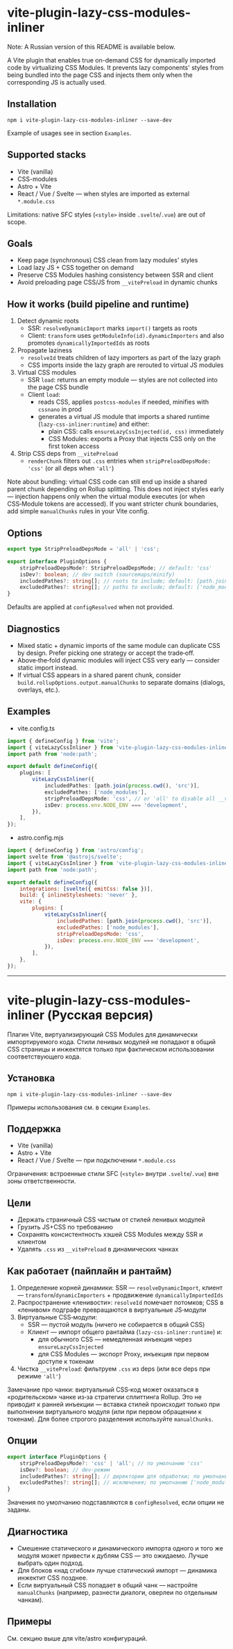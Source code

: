 # vite-plugin-lazy-css-modules-inliner

Note: A Russian version of this README is available below.

A Vite plugin that enables true on-demand CSS for dynamically imported code by virtualizing CSS Modules. It prevents lazy components' styles from being bundled into the page CSS and injects them only when the corresponding JS is actually used.

## Installation

`npm i vite-plugin-lazy-css-modules-inliner --save-dev`

Example of usages see in section `Examples`.

## Supported stacks

- Vite (vanilla)
- CSS-modules
- Astro + Vite
- React / Vue / Svelte — when styles are imported as external `*.module.css`

Limitations: native SFC styles (`<style>` inside `.svelte`/`.vue`) are out of scope.

## Goals

- Keep page (synchronous) CSS clean from lazy modules' styles
- Load lazy JS + CSS together on demand
- Preserve CSS Modules hashing consistency between SSR and client
- Avoid preloading page CSS/JS from `__vitePreload` in dynamic chunks

## How it works (build pipeline and runtime)

1. Detect dynamic roots
    - SSR: `resolveDynamicImport` marks `import()` targets as roots
    - Client: `transform` uses `getModuleInfo(id).dynamicImporters` and also promotes `dynamicallyImportedIds` as roots
2. Propagate laziness
    - `resolveId` treats children of lazy importers as part of the lazy graph
    - CSS imports inside the lazy graph are rerouted to virtual JS modules
3. Virtual CSS modules
    - SSR `load`: returns an empty module — styles are not collected into the page CSS bundle
    - Client `load`:
        - reads CSS, applies `postcss-modules` if needed, minifies with `cssnano` in prod
        - generates a virtual JS module that imports a shared runtime (`lazy-css-inliner:runtime`)
          and either:
            - plain CSS: calls `ensureLazyCssInjected(id, css)` immediately
            - CSS Modules: exports a Proxy that injects CSS only on the first token access
4. Strip CSS deps from `__vitePreload`
    - `renderChunk` filters out `.css` entries when `stripPreloadDepsMode: 'css'` (or all deps when `'all'`)

Note about bundling: virtual CSS code can still end up inside a shared parent chunk depending on Rollup splitting. This does not inject styles early — injection happens only when the virtual module executes (or when CSS‑Module tokens are accessed). If you want stricter chunk boundaries, add simple `manualChunks` rules in your Vite config.

## Options

```ts
export type StripPreloadDepsMode = 'all' | 'css';

export interface PluginOptions {
    stripPreloadDepsMode?: StripPreloadDepsMode; // default: 'css'
    isDev?: boolean; // dev switch (sourcemaps/minify)
    includedPathes?: string[]; // roots to include; default: [path.join(root,'src')]
    excludedPathes?: string[]; // paths to exclude; default: ['node_modules']
}
```

Defaults are applied at `configResolved` when not provided.

## Diagnostics

- Mixed static + dynamic imports of the same module can duplicate CSS by design. Prefer picking one strategy or accept the trade‑off.
- Above‑the‑fold dynamic modules will inject CSS very early — consider static import instead.
- If virtual CSS appears in a shared parent chunk, consider `build.rollupOptions.output.manualChunks` to separate domains (dialogs, overlays, etc.).

## Examples

- vite.config.ts

```ts
import { defineConfig } from 'vite';
import { viteLazyCssInliner } from 'vite-plugin-lazy-css-modules-inliner';
import path from 'node:path';

export default defineConfig({
    plugins: [
        viteLazyCssInliner({
            includedPathes: [path.join(process.cwd(), 'src')],
            excludedPathes: ['node_modules'],
            stripPreloadDepsMode: 'css', // or 'all' to disable all __vitePreload deps
            isDev: process.env.NODE_ENV === 'development',
        }),
    ],
});
```

- astro.config.mjs

```js
import { defineConfig } from 'astro/config';
import svelte from '@astrojs/svelte';
import { viteLazyCssInliner } from 'vite-plugin-lazy-css-modules-inliner';
import path from 'node:path';

export default defineConfig({
    integrations: [svelte({ emitCss: false })],
    build: { inlineStylesheets: 'never' },
    vite: {
        plugins: [
            viteLazyCssInliner({
                includedPathes: [path.join(process.cwd(), 'src')],
                excludedPathes: ['node_modules'],
                stripPreloadDepsMode: 'css',
                isDev: process.env.NODE_ENV === 'development',
            }),
        ],
    },
});
```

---

# vite-plugin-lazy-css-modules-inliner (Русская версия)

Плагин Vite, виртуализирующий CSS Modules для динамически импортируемого кода. Стили ленивых модулей не попадают в общий CSS страницы и инжектятся только при фактическом использовании соответствующего кода.

## Установка

`npm i vite-plugin-lazy-css-modules-inliner --save-dev`

Примеры использования см. в секции `Examples`.

## Поддержка

- Vite (vanilla)
- Astro + Vite
- React / Vue / Svelte — при подключении `*.module.css`

Ограничения: встроенные стили SFC (`<style>` внутри `.svelte`/`.vue`) вне зоны ответственности.

## Цели

- Держать страничный CSS чистым от стилей ленивых модулей
- Грузить JS+CSS по требованию
- Сохранять консистентность хэшей CSS Modules между SSR и клиентом
- Удалять `.css` из `__vitePreload` в динамических чанках

## Как работает (пайплайн и рантайм)

1. Определение корней динамики: SSR — `resolveDynamicImport`, клиент — `transform`/`dynamicImporters` + продвижение `dynamicallyImportedIds`
2. Распространение «ленивости»: `resolveId` помечает потомков; CSS в «ленивом» подграфе превращаются в виртуальные JS‑модули
3. Виртуальные CSS‑модули:
    - SSR — пустой модуль (ничего не собирается в общий CSS)
    - Клиент — импорт общего рантайма (`lazy-css-inliner:runtime`) и:
        - для обычного CSS — немедленная инъекция через `ensureLazyCssInjected`
        - для CSS Modules — экспорт Proxy, инъекция при первом доступе к токенам
4. Чистка `__vitePreload`: фильтруем `.css` из deps (или все deps при режиме `'all'`)

Замечание про чанки: виртуальный CSS‑код может оказаться в «родительском» чанке из‑за стратегии сплиттинга Rollup. Это не приводит к ранней инъекции — вставка стилей происходит только при выполнении виртуального модуля (или при первом обращении к токенам). Для более строгого разделения используйте `manualChunks`.

## Опции

```ts
export interface PluginOptions {
    stripPreloadDepsMode?: 'css' | 'all'; // по умолчанию 'css'
    isDev?: boolean; // dev‑режим
    includedPathes?: string[]; // директории для обработки; по умолчанию [root/src]
    excludedPathes?: string[]; // исключения; по умолчанию ['node_modules']
}
```

Значения по умолчанию подставляются в `configResolved`, если опции не заданы.

## Диагностика

- Смешение статического и динамического импорта одного и того же модуля может привести к дублям CSS — это ожидаемо. Лучше выбрать один подход.
- Для блоков «над сгибом» лучше статический импорт — динамика инжектит CSS позднее.
- Если виртуальный CSS попадает в общий чанк — настройте `manualChunks` (например, разнести диалоги, оверлеи по отдельным чанкам).

## Примеры

См. секцию выше для vite/astro конфигураций.
